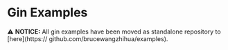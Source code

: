 # Gin Examples

⚠️  **NOTICE:** All gin examples have been moved as standalone repository to [here](https:// github.com/brucewangzhihua/examples).
